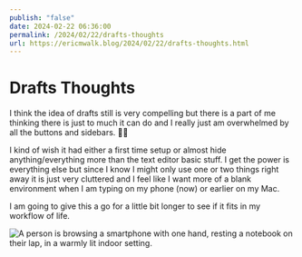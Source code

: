 ```yaml
---
publish: "false"
date: 2024-02-22 06:36:00
permalink: /2024/02/22/drafts-thoughts
url: https://ericmwalk.blog/2024/02/22/drafts-thoughts.html
---
```


# Drafts Thoughts

I think the idea of drafts still is very compelling but there is a part of me thinking there is just to much it can do and I really just am overwhelmed by all the buttons and sidebars. 🤷‍♂️

I kind of wish it had either a first time setup or almost hide anything/everything more than the text editor basic stuff. I get the power is everything else but since I know I might only use one or two things right away it is just very cluttered and I feel like I want more of a blank environment when I am typing on my phone (now) or earlier on my Mac.

I am going to give this a go for a little bit longer to see if it fits in my workflow of life.

![A person is browsing a smartphone with one hand, resting a notebook on their lap, in a warmly lit indoor setting.](https://ericmwalk.blog/uploads/2024/393481b8-2957-4d40-9a1c-312727b293b4.png)
